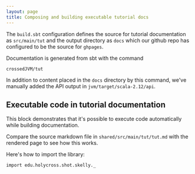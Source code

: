 ```yaml
---
layout: page
title: Composing and building executable tutorial docs
---
```



The `build.sbt` configuration defines the source for tutorial documentation as `src/main/tut` and the output directory as `docs` which our github repo has configured to be the source for `ghpages`.

 Documentation is generated from sbt with the command


    crossedJVM/tut

In addition to content placed in the `docs` directory by this command, we've manually added the API output in `jvm/target/scala-2.12/api`.


## Executable code in tutorial documentation

This block demonstrates that it's possible to execute code automatically while building documentation.

Compare the source markdown file in `shared/src/main/tut/tut.md` with the rendered page to see how this works.

Here's how to import the library:

```tut:silent
import edu.holycross.shot.skelly._
```
